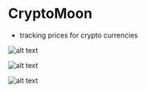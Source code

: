 # CryptoMoon
- tracking prices for crypto currencies

![alt text](https://user-images.githubusercontent.com/24662633/30724329-243791b2-9f78-11e7-8f03-20c553ce8b57.jpg)

![alt text](https://user-images.githubusercontent.com/24662633/30724346-46a94f4c-9f78-11e7-9225-9037ad4e89d6.jpg)

![alt text](https://user-images.githubusercontent.com/24662633/30724348-4904915c-9f78-11e7-9886-0cf7904d0b6e.jpg)
